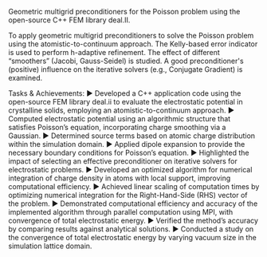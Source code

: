 Geometric multigrid preconditioners for the Poisson problem using the open-source C++ FEM library deal.II.

To apply geometric multigrid preconditioners to solve the Poisson problem using the atomistic-to-continuum approach. The Kelly-based error indicator
is used to perform h-adaptive refinement. The effect of different “smoothers” (Jacobi, Gauss-Seidel) is studied. A good preconditioner's (positive) influence on
the iterative solvers (e.g., Conjugate Gradient) is examined.

Tasks & Achievements:
▶️ Developed a C++ application code using the open-source FEM library deal.ii to evaluate the electrostatic potential in crystalline solids, employing an atomistic-to-continuum approach.
▶️ Computed electrostatic potential using an algorithmic structure that satisfies Poisson’s equation, incorporating charge smoothing via a Gaussian.
▶️ Determined source terms based on atomic charge distribution within the simulation domain.
▶️ Applied dipole expansion to provide the necessary boundary conditions for Poisson’s equation.
▶️ Highlighted the impact of selecting an effective preconditioner on iterative solvers for electrostatic problems.
▶️ Developed an optimized algorithm for numerical integration of charge density in atoms with local support, improving computational efficiency.
▶️ Achieved linear scaling of computation times by optimizing numerical integration for the Right-Hand-Side (RHS) vector of the problem.
▶️ Demonstrated computational efficiency and accuracy of the implemented algorithm through parallel computation using MPI, with convergence of total electrostatic energy.
▶️ Verified the method’s accuracy by comparing results against analytical solutions.
▶️ Conducted a study on the convergence of total electrostatic energy by varying vacuum size in the simulation lattice domain.
